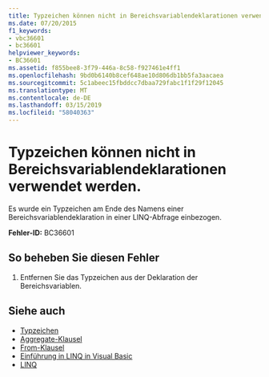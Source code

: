 ```yaml
---
title: Typzeichen können nicht in Bereichsvariablendeklarationen verwendet werden.
ms.date: 07/20/2015
f1_keywords:
- vbc36601
- bc36601
helpviewer_keywords:
- BC36601
ms.assetid: f855bee8-3f79-446a-8c58-f927461e4ff1
ms.openlocfilehash: 9bd0b6140b8cef648ae10d806db1bb5fa3aacaea
ms.sourcegitcommit: 5c1abeec15fbddcc7dbaa729fabc1f1f29f12045
ms.translationtype: MT
ms.contentlocale: de-DE
ms.lasthandoff: 03/15/2019
ms.locfileid: "58040363"
---
```

# <a name="type-characters-cannot-be-used-in-range-variable-declarations"></a>Typzeichen können nicht in Bereichsvariablendeklarationen verwendet werden.
Es wurde ein Typzeichen am Ende des Namens einer Bereichsvariablendeklaration in einer LINQ-Abfrage einbezogen.  
  
 **Fehler-ID:** BC36601  
  
## <a name="to-correct-this-error"></a>So beheben Sie diesen Fehler  
  
1.  Entfernen Sie das Typzeichen aus der Deklaration der Bereichsvariablen.  
  
## <a name="see-also"></a>Siehe auch

- [Typzeichen](../../visual-basic/programming-guide/language-features/data-types/type-characters.md)
- [Aggregate-Klausel](../../visual-basic/language-reference/queries/aggregate-clause.md)
- [From-Klausel](../../visual-basic/language-reference/queries/from-clause.md)
- [Einführung in LINQ in Visual Basic](../../visual-basic/programming-guide/language-features/linq/introduction-to-linq.md)
- [LINQ](../../visual-basic/programming-guide/language-features/linq/index.md)
